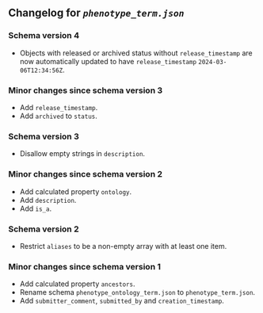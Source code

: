 ## Changelog for *`phenotype_term.json`*

### Schema version 4

* Objects with released or archived status without `release_timestamp` are now automatically updated to have `release_timestamp` `2024-03-06T12:34:56Z`.

### Minor changes since schema version 3

* Add `release_timestamp`.
* Add `archived` to `status`.

### Schema version 3

* Disallow empty strings in `description`.

### Minor changes since schema version 2

* Add calculated property `ontology`.
* Add `description`.
* Add `is_a`.

### Schema version 2

* Restrict `aliases` to be a non-empty array with at least one item.

### Minor changes since schema version 1

* Add calculated property `ancestors`.
* Rename schema `phenotype_ontology_term.json` to `phenotype_term.json`.
* Add `submitter_comment`, `submitted_by` and `creation_timestamp`.
